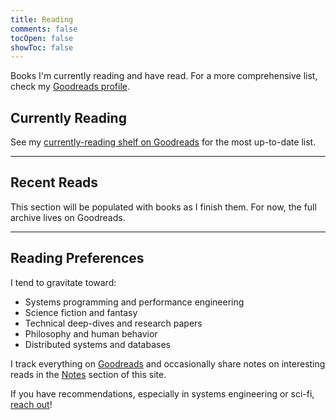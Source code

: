 ```yaml
---
title: Reading
comments: false
tocOpen: false
showToc: false
---
```


Books I'm currently reading and have read. For a more comprehensive list, check my [Goodreads profile](https://www.goodreads.com/kakkoyun).

## Currently Reading

See my [currently-reading shelf on Goodreads](https://www.goodreads.com/review/list/28937882-kemal?shelf=currently-reading) for the most up-to-date list.

---

## Recent Reads

This section will be populated with books as I finish them. For now, the full archive lives on Goodreads.

---

## Reading Preferences

I tend to gravitate toward:

- Systems programming and performance engineering
- Science fiction and fantasy
- Technical deep-dives and research papers
- Philosophy and human behavior
- Distributed systems and databases

I track everything on [Goodreads](https://www.goodreads.com/kakkoyun) and occasionally share notes on interesting reads in the [Notes](/notes/) section of this site.

If you have recommendations, especially in systems engineering or sci-fi, [reach out](/misc/)!
